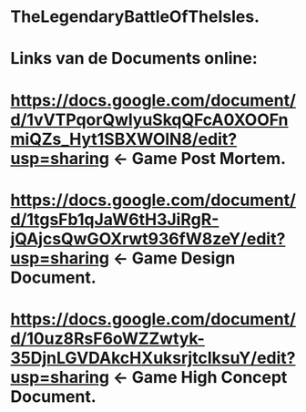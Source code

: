 # TheLegendaryBattleOfTheIsles.
# Links van de Documents online:
# https://docs.google.com/document/d/1vVTPqorQwlyuSkqQFcA0XOOFnmiQZs_Hyt1SBXWOlN8/edit?usp=sharing <- Game Post Mortem.
# https://docs.google.com/document/d/1tgsFb1qJaW6tH3JiRgR-jQAjcsQwGOXrwt936fW8zeY/edit?usp=sharing <- Game Design Document.
# https://docs.google.com/document/d/10uz8RsF6oWZZwtyk-35DjnLGVDAkcHXuksrjtcIksuY/edit?usp=sharing <- Game High Concept Document.